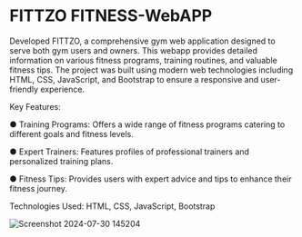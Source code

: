 # FITTZO FITNESS-WebAPP

Developed FITTZO, a comprehensive gym web application designed to serve both gym users and owners. This webapp provides detailed information on various fitness programs, training routines, and valuable fitness tips. The project was built using modern web technologies including HTML, CSS, JavaScript, and Bootstrap to ensure a responsive and user-friendly experience.

Key Features:

● Training Programs: Offers a wide range of fitness programs catering to different goals and fitness levels.

● Expert Trainers: Features profiles of professional trainers and personalized training plans.

● Fitness Tips: Provides users with expert advice and tips to enhance their fitness journey.

Technologies Used: HTML, CSS, JavaScript, Bootstrap

![Screenshot 2024-07-30 145204](https://github.com/user-attachments/assets/42fa197d-3c7c-43e5-a317-4bbdf3d2090a)
